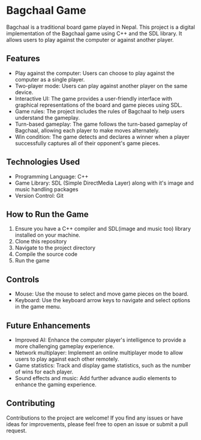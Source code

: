 # Bagchaal Game

Bagchaal is a traditional board game played in Nepal. This project is a digital implementation of the Bagchaal game using C++ and the SDL library. It allows users to play against the computer or against another player.

## Features

- Play against the computer: Users can choose to play against the computer as a single player.
- Two-player mode: Users can play against another player on the same device.
- Interactive UI: The game provides a user-friendly interface with graphical representations of the board and game pieces using SDL.
- Game rules: The project includes the rules of Bagchaal to help users understand the gameplay.
- Turn-based gameplay: The game follows the turn-based gameplay of Bagchaal, allowing each player to make moves alternately.
- Win condition: The game detects and declares a winner when a player successfully captures all of their opponent's game pieces.

## Technologies Used

- Programming Language: C++
- Game Library: SDL (Simple DirectMedia Layer) along with it's image and music handling packages
- Version Control: Git

## How to Run the Game

1. Ensure you have a C++ compiler and SDL(image and music too) library installed on your machine.
2. Clone this repository
3. Navigate to the project directory
4. Compile the source code
5. Run the game
   
## Controls

- Mouse: Use the mouse to select and move game pieces on the board.
- Keyboard: Use the keyboard arrow keys to navigate and select options in the game menu.

## Future Enhancements

- Improved AI: Enhance the computer player's intelligence to provide a more challenging gameplay experience.
- Network multiplayer: Implement an online multiplayer mode to allow users to play against each other remotely.
- Game statistics: Track and display game statistics, such as the number of wins for each player.
- Sound effects and music: Add further advance audio elements to enhance the gaming experience.

## Contributing

Contributions to the project are welcome! If you find any issues or have ideas for improvements, please feel free to open an issue or submit a pull request.





